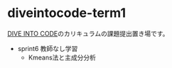 # diveintocode-term1

[DIVE INTO CODE](https://diveintocode.jp/ai_curriculum)のカリキュラムの課題提出置き場です。

- sprint6 教師なし学習
    - Kmeans法と主成分分析
